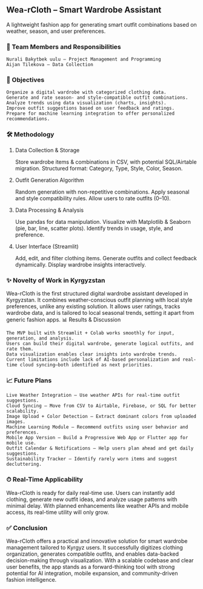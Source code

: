 ## Wea-rCloth – Smart Wardrobe Assistant

A lightweight fashion app for generating smart outfit combinations based on weather, season, and user preferences.

### 👥 Team Members and Responsibilities

    Nurali Bakytbek uulu – Project Management and Programming
    Aijan Tilekova – Data Collection

### 🎯 Objectives

    Organize a digital wardrobe with categorized clothing data.
    Generate and rate season- and style-compatible outfit combinations.
    Analyze trends using data visualization (charts, insights).
    Improve outfit suggestions based on user feedback and ratings.
    Prepare for machine learning integration to offer personalized recommendations.

### 🛠️ Methodology
1. Data Collection & Storage

    Store wardrobe items & combinations in CSV, with potential SQL/Airtable migration.
    Structured format: Category, Type, Style, Color, Season.

2. Outfit Generation Algorithm

    Random generation with non-repetitive combinations.
    Apply seasonal and style compatibility rules.
    Allow users to rate outfits (0–10).

3. Data Processing & Analysis

    Use pandas for data manipulation.
    Visualize with Matplotlib & Seaborn (pie, bar, line, scatter plots).
    Identify trends in usage, style, and preference.

4. User Interface (Streamlit)

    Add, edit, and filter clothing items.
    Generate outfits and collect feedback dynamically.
    Display wardrobe insights interactively.

### ✨ Novelty of Work in Kyrgyzstan

Wea-rCloth is the first structured digital wardrobe assistant developed in Kyrgyzstan. It combines weather-conscious outfit planning with local style preferences, unlike any existing solution. It allows user ratings, tracks wardrobe data, and is tailored to local seasonal trends, setting it apart from generic fashion apps.
📊 Results & Discussion

    The MVP built with Streamlit + Colab works smoothly for input, generation, and analysis.
    Users can build their digital wardrobe, generate logical outfits, and rate them.
    Data visualization enables clear insights into wardrobe trends.
    Current limitations include lack of AI-based personalization and real-time cloud syncing—both identified as next priorities.

### 📈 Future Plans

    Live Weather Integration – Use weather APIs for real-time outfit suggestions.
    Cloud Syncing – Move from CSV to Airtable, Firebase, or SQL for better scalability.
    Image Upload + Color Detection – Extract dominant colors from uploaded images.
    Machine Learning Module – Recommend outfits using user behavior and preferences.
    Mobile App Version – Build a Progressive Web App or Flutter app for mobile use.
    Outfit Calendar & Notifications – Help users plan ahead and get daily suggestions.
    Sustainability Tracker – Identify rarely worn items and suggest decluttering.

### ⏱ Real-Time Applicability

Wea-rCloth is ready for daily real-time use. Users can instantly add clothing, generate new outfit ideas, and analyze usage patterns with minimal delay. With planned enhancements like weather APIs and mobile access, its real-time utility will only grow.
### ✅ Conclusion

Wea-rCloth offers a practical and innovative solution for smart wardrobe management tailored to Kyrgyz users. It successfully digitizes clothing organization, generates compatible outfits, and enables data-backed decision-making through visualization. With a scalable codebase and clear user benefits, the app stands as a forward-thinking tool with strong potential for AI integration, mobile expansion, and community-driven fashion intelligence.